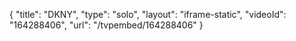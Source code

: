 {
    "title": "DKNY",
    "type": "solo",
    "layout": "iframe-static",
    "videoId": "164288406",
    "url": "\/tvpembed\/164288406"
}